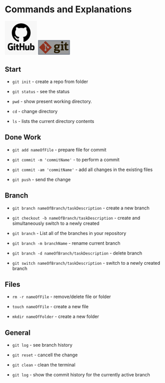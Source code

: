 # Commands and Explanations


<img src="https://github.com/tech-doccos/git-practice/blob/master/images/git-logo.png" style="width:100px; ">

<img src="https://github.com/tech-doccos/git-practice/blob/master/images/git-img.png" style="width:100px; ">

## Start

* `git init` - create a repo from folder

* `git status` - see the status

* `pwd` - show present working directory.

* `cd` - change directory

* `ls` - lists the current directory contents

## Done Work 

* `git add nameOfFile` - prepare file for commit

* `git commit -m 'commitName'` - to perform a commit

* `git commit -am 'commitName'` - add all changes in 
the existing files

* `git push` - send the change



## Branch

* `git branch nameOfBranch/taskDescription` - create a new branch

* `git checkout -b nameOfBranch/taskDescription` - create and simultaneously switch to a newly created

* `git branch` - List all of the branches in your repository

* `git branch -m branchName` - rename current branch

* `git branch -d nameOfBranch/taskDescription` - delete branch

* `git switch nameOfBranch/taskDescription` - switch to a newly created branch 

## Files

* `rm -r nameOfFile` - remove/delete file or folder

* `touch nameOfFile` - create a new file

* `mkdir nameOfFolder` - create a new folder

## General

* `git log` - see branch history

* `git reset` - cancell the change

* `git clean` - clean the terminal

* `git log` - show the commit history for the currently active branch